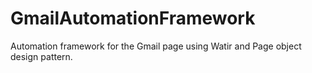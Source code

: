 # GmailAutomationFramework
Automation framework for the Gmail page using Watir and Page object design pattern.
